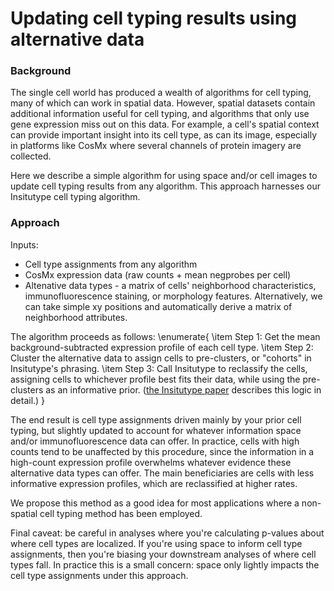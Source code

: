 # Updating cell typing results using alternative data

### Background

The single cell world has produced a wealth of algorithms for cell typing, many of 
which can work in spatial data. 
However, spatial datasets contain additional information useful for cell typing, 
and algorithms that only use gene expression miss out on this data. 
For example, a cell's spatial context can provide important insight into its cell type,
as can its image, especially in platforms like CosMx where several channels of protein imagery are collected. 

Here we describe a simple algorithm for using space and/or cell images to update
cell typing results from any algorithm. This approach harnesses our Insitutype 
cell typing algorithm.

### Approach

Inputs:
- Cell type assignments from any algorithm
- CosMx expression data (raw counts + mean negprobes per cell)
- Altenative data types - a matrix of cells' neighborhood characteristics, immunofluorescence staining,
 or morphology features. Alternatively, we can take simple xy positions and automatically
 derive a matrix of neighborhood attributes. 

The algorithm proceeds as follows:
\enumerate{
 \item Step 1: Get the mean background-subtracted expression profile of each cell type.
 \item Step 2: Cluster the alternative data to assign cells to pre-clusters, or "cohorts" in Insitutype's phrasing.
 \item Step 3: Call Insitutype to reclassify the cells, assigning cells to whichever profile
  best fits their data, while using the pre-clusters as an informative prior. 
  ([the Insitutype paper](https://www.biorxiv.org/content/10.1101/2022.10.19.512902v1) describes this logic in detail.)
}

The end result is cell type assignments driven mainly by your prior cell typing, 
 but slightly updated to account for whatever information space and/or immunofluorescence 
 data can offer. In practice, cells with high counts tend to be unaffected by this procedure,
 since the information in a high-count expression profile overwhelms whatever evidence 
 these alternative data types can offer. The main beneficiaries are cells with less informative
 expression profiles, which are reclassified at higher rates. 

We propose this method as a good idea for most applications where a non-spatial 
 cell typing method has been employed. 
 
Final caveat: be careful in analyses where you're calculating p-values about 
 where cell types are localized. If you're using space to inform cell type assignments,
 then you're biasing your downstream analyses of where cell types fall. 
 In practice this is a small concern: space only lightly impacts the cell type 
 assignments under this approach. 

